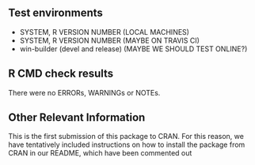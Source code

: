 ## Test environments
* SYSTEM, R VERSION NUMBER (LOCAL MACHINES)
* SYSTEM, R VERSION NUMBER (MAYBE ON TRAVIS CI)
* win-builder (devel and release) (MAYBE WE SHOULD TEST ONLINE?)

## R CMD check results
There were no ERRORs, WARNINGs or NOTEs. 

## Other Relevant Information
This is the first submission of this package to CRAN.  For this reason, we have tentatively included instructions on how to install the package from CRAN in our README, which have been commented out